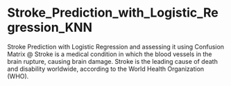 # Stroke_Prediction_with_Logistic_Regression_KNN
Stroke Prediction with Logistic Regression and assessing it using Confusion Matrix @  Stroke is a medical condition in which the blood vessels in the brain rupture, causing brain damage. Stroke is the leading cause of death and disability worldwide, according to the World Health Organization (WHO). 
